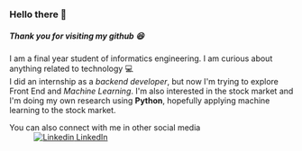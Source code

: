 ### Hello there 👋
##### Thank you for visiting my github :satisfied: <br>
I am a final year student of informatics engineering. I am curious about anything related to technology :computer:<br/>I did an internship as a *backend developer*, but now I'm trying to explore Front End and *Machine Learning*. I'm also interested in the stock market and I'm doing my own research using **Python**, hopefully applying machine learning to the stock market. 



You can also connect with me in other social media <br/>
&nbsp;&nbsp;&nbsp;&nbsp;&nbsp;&nbsp;&nbsp;&nbsp;&nbsp;&nbsp;&nbsp;[![Linkedin](https://i.stack.imgur.com/gVE0j.png) LinkedIn](https://www.linkedin.com/in/agungw9//)

<!--
**aw09/aw09** is a ✨ _special_ ✨ repository because its `README.md` (this file) appears on your GitHub profile.

Here are some ideas to get you started:

- 🔭 I’m currently working on ...
- 🌱 I’m currently learning ...
- 👯 I’m looking to collaborate on ...
- 🤔 I’m looking for help with ...
- 💬 Ask me about ...
- 📫 How to reach me: ...
- 😄 Pronouns: ...
- ⚡ Fun fact: ...
-->
